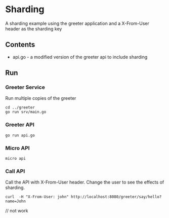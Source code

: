 # Sharding

A sharding example using the greeter application and a X-From-User header as the sharding key

## Contents

- api.go - a modified version of the greeter api to include sharding

## Run 

### Greeter Service

Run multiple copies of the greeter

```
cd ../greeter
go run srv/main.go
```

### Greeter API

```
go run api.go
```

### Micro API

```
micro api
```

### Call API

Call the API with X-From-User header. Change the user to see the effects of sharding.

```shell
curl  -H "X-From-User: john" http://localhost:8080/greeter/say/hello?name=John
```

// not work